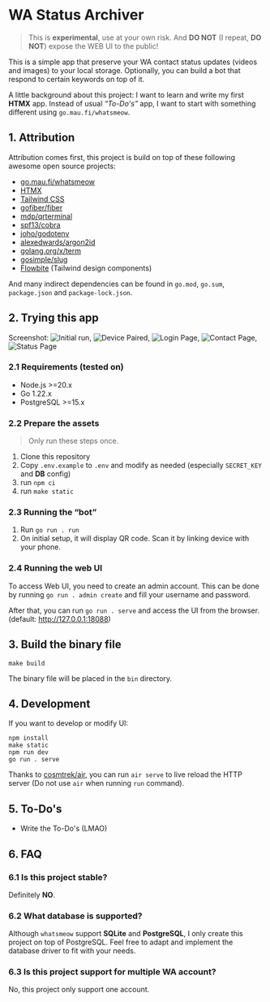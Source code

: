 # WA Status Archiver

> This is **experimental**, use at your own risk. And **DO NOT** (I repeat, **DO NOT**) expose the WEB UI to the public!

This is a simple app that preserve your WA contact status updates (videos and images) to your local storage. Optionally, you can build a bot that respond to certain keywords on top of it.

A little background about this project: I want to learn and write my first **HTMX** app. Instead of usual _“To-Do's”_ app, I want to start with something different using `go.mau.fi/whatsmeow`.

## 1. Attribution

Attribution comes first, this project is build on top of these following awesome open source projects:

-   [go.mau.fi/whatsmeow](https://github.com/tulir/whatsmeow/)
-   [HTMX](https://htmx.org/)
-   [Tailwind CSS](https://tailwindcss.com/)
-   [gofiber/fiber](https://github.com/gofiber/fiber)
-   [mdp/qrterminal](https://github.com/mdp/qrterminal)
-   [spf13/cobra](https://github.com/spf13/cobra)
-   [joho/godotenv](https://github.com/joho/godotenv)
-   [alexedwards/argon2id](https://github.com/alexedwards/argon2id)
-   [golang.org/x/term](https://pkg.go.dev/golang.org/x/term)
-   [gosimple/slug](https://github.com/gosimple/slug)
-   [Flowbite](https://flowbite.com) (Tailwind design components)

And many indirect dependencies can be found in `go.mod`, `go.sum`, `package.json` and `package-lock.json`.

## 2. Trying this app

Screenshot: ![Initial run](./.github/assets/01-initial-run.jpg), ![Device Paired](./.github/assets/02-paired.jpg), ![Login Page](./.github/assets/03-login-page.jpg), ![Contact Page](./.github/assets/04-web-ui-contact-page.jpg), ![Status Page](./.github/assets/05-statuses-page.jpg)

### 2.1 Requirements (tested on)

-   Node.js >=20.x
-   Go 1.22.x
-   PostgreSQL >=15.x

### 2.2 Prepare the assets

> Only run these steps once.

1. Clone this repository
2. Copy `.env.example` to `.env` and modify as needed (especially `SECRET_KEY` and **DB** config)
3. run `npm ci`
4. run `make static`

### 2.3 Running the “bot”

1. Run `go run . run`
2. On initial setup, it will display QR code. Scan it by linking device with your phone.

### 2.4 Running the web UI

To access Web UI, you need to create an admin account. This can be done by running `go run . admin create` and fill your username and password.

After that, you can run `go run . serve` and access the UI from the browser. (default: http://127.0.0.1:18088)

## 3. Build the binary file

```shell
make build
```

The binary file will be placed in the `bin` directory.

## 4. Development

If you want to develop or modify UI:

```shell
npm install
make static
npm run dev
go run . serve
```

Thanks to [cosmtrek/air](https://github.com/cosmtrek/air), you can run `air serve` to live reload the HTTP server (Do not use `air` when running `run` command).

## 5. To-Do's

-   Write the To-Do's (LMAO)

## 6. FAQ

### 6.1 Is this project stable?

Definitely **NO**.

### 6.2 What database is supported?

Although `whatsmeow` support **SQLite** and **PostgreSQL**, I only create this project on top of PostgreSQL. Feel free to adapt and implement the database driver to fit with your needs.

### 6.3 Is this project support for multiple WA account?

No, this project only support one account.
